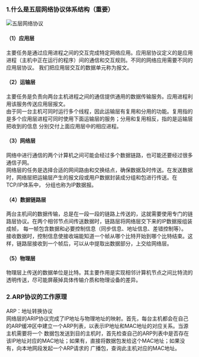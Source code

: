 ### 1.什么是五层网络协议体系结构（重要）
![五层网络协议](https://upload-images.jianshu.io/upload_images/4898398-06dd01ec630bd9d9.gif?imageMogr2/auto-orient/strip|imageView2/2/w/632/format/webp)

#### （1）应用层
主要任务是通过应用进程之间的交互完成特定网络应用。应用层协议定义的是应用进程（主机中正在运行的程序）间的通信和交互规则。不同的网络应用需要不同的应用层协议。
我们把应用层交互的数据单元称为报文。  

#### （2）运输层
主要任务是负责向两台主机进程之间的通信提供通用的数据传输服务。应用进程利用该服务传送应用层报文。  
由于同一台主机可同时运行多个线程，因此运输层有复用和分用的功能。复用指的是多个应用层进程可同时使用下面运输层的服务；分用和复用相反，指的是运输层把收到的信息
分别交付上面应用层中的相应进程。  

#### （3）网络层
网络中进行通信的两个计算机之间可能会经过多个数据链路，也可能还要经过很多通信子网。  
网络层的任务是选择合适的网间路由和交换结点，确保数据及时传送。在发送数据时，网络层把运输层产生的报文段或用户数据封装成分组和包进行传送。在TCP/IP体系中，
分组也称为IP数据报。  

#### （4）数据链路层
两台主机间的数据传输，总是在一段一段的链路上传送的，这就需要使用专门的链路层协议。在两个相邻节点间传送数据时，链路层将网络层交下来的IP数据报组装成帧，
每一帧包含数据和必要控制信息（同步信息、地址信息、差错控制等）。  
接收数据时，控制信息使接收端能知道一个帧从哪个比特开始到哪个比特结束。这样，链路层接收到一个帧后，可以从中提取出数据部分，上交给网络层。  

#### （5）物理层
物理层上传送的数据单位是比特。其主要作用是实现相邻计算机节点之间比特流的透明传送，尽可能屏蔽掉具体传输介质和物理设备的差异。  

### 2.ARP协议的工作原理
ARP：地址转换协议  
网络层的ARIP协议完成了IP地址与物理地址的映射。首先，每台主机都会在自己的ARP缓冲区中建立一个ARP列表，以表示IP地址和MAC地址的对应关系。当源主机需要将一个
数据包发送到目的主机时，首先检查自己的ARP列表中是否存在该IP地址对应的MAC地址；如果有，直接将数据包发给这个MAC地址；如果没有，向本地网段发起一个ARP请求的
广播包，查询此主机对应的MAC地址。  







